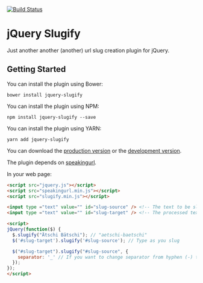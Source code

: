 [![Build Status](https://travis-ci.org/madflow/jquery-slugify.png?branch=master)](https://travis-ci.org/madflow/jquery-slugify)

# jQuery Slugify

Just another another (another) url slug creation plugin for jQuery.

## Getting Started

You can install the plugin using Bower:

    bower install jquery-slugify
    
You can install the plugin using NPM:

    npm install jquery-slugify --save
    
You can install the plugin using YARN:

    yarn add jquery-slugify    

You can download the [production version][min] or the [development version][max].

[min]: https://raw.github.com/madflow/jquery-slugify/master/dist/slugify.min.js
[max]: https://raw.github.com/madflow/jquery-slugify/master/dist/slugify.js

The plugin depends on [speakingurl][speakingurl].

[speakingurl]: https://github.com/pid/speakingurl

In your web page:

```html
<script src="jquery.js"></script>
<script src="speakingurl.min.js"></script>
<script src="slugify.min.js"></script>

<input type ="text" value="" id="slug-source" /> <!-- The text to be slugged -->
<input type ="text" value="" id="slug-target" /> <!-- The processed text as slug -->

<script>
jQuery(function($) {
  $.slugify("Ätschi Bätschi"); // "aetschi-baetschi"
  $('#slug-target').slugify('#slug-source'); // Type as you slug

  $("#slug-target").slugify("#slug-source", {
  	separator: '_' // If you want to change separator from hyphen (-) to underscore (_).
  });
});
</script>
```

